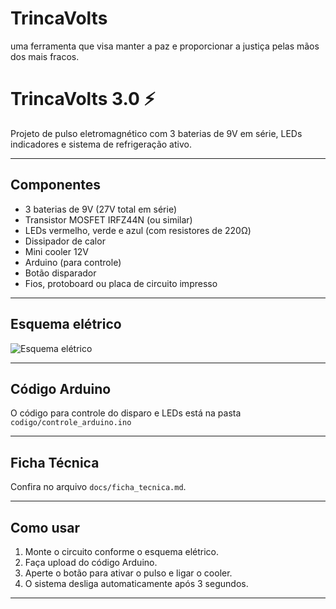 # TrincaVolts
uma ferramenta que visa manter a paz e proporcionar a justiça pelas mãos dos mais fracos.
# TrincaVolts 3.0 ⚡️

Projeto de pulso eletromagnético com 3 baterias de 9V em série, LEDs indicadores e sistema de refrigeração ativo.

---

## Componentes

- 3 baterias de 9V (27V total em série)
- Transistor MOSFET IRFZ44N (ou similar)
- LEDs vermelho, verde e azul (com resistores de 220Ω)
- Dissipador de calor
- Mini cooler 12V
- Arduino (para controle)
- Botão disparador
- Fios, protoboard ou placa de circuito impresso

---

## Esquema elétrico

<!-- Substitua pelo caminho da imagem do esquema -->

![Esquema elétrico](./esquemas/esquema_eletrico.png)

---

## Código Arduino

O código para controle do disparo e LEDs está na pasta `codigo/controle_arduino.ino`

---

## Ficha Técnica

Confira no arquivo `docs/ficha_tecnica.md`.

---

## Como usar

1. Monte o circuito conforme o esquema elétrico.
2. Faça upload do código Arduino.
3. Aperte o botão para ativar o pulso e ligar o cooler.
4. O sistema desliga automaticamente após 3 segundos.

---
